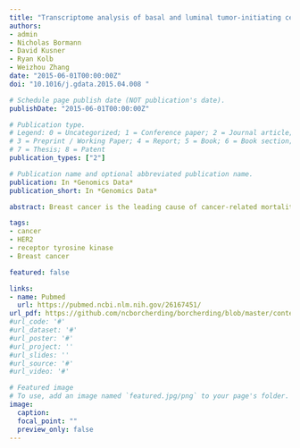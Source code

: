 ```yaml
---
title: "Transcriptome analysis of basal and luminal tumor-initiating cells in ErbB2-driven breast cancer"
authors:
- admin
- Nicholas Bormann
- David Kusner
- Ryan Kolb
- Weizhou Zhang
date: "2015-06-01T00:00:00Z"
doi: "10.1016/j.gdata.2015.04.008 "

# Schedule page publish date (NOT publication's date).
publishDate: "2015-06-01T00:00:00Z"

# Publication type.
# Legend: 0 = Uncategorized; 1 = Conference paper; 2 = Journal article;
# 3 = Preprint / Working Paper; 4 = Report; 5 = Book; 6 = Book section;
# 7 = Thesis; 8 = Patent
publication_types: ["2"]

# Publication name and optional abbreviated publication name.
publication: In *Genomics Data*
publication_short: In *Genomics Data*

abstract: Breast cancer is the leading cause of cancer-related mortality for females worldwide. Improving early screening strategies and understanding the events that lead to tumor initiation have led to demonstrable improvements in clinical outcome. Our previous work revealed a variance in the tumorigenic capacity between different mammary epithelial cell populations in an MMTV-ErbB2 mouse model. In order to greater understand how different mammary epithelial cells influence the tumorigenic capacity in ErbB2-induced breast cancer, we transplanted different cell populations from pre-neoplastic MMTV-ErbB2 female mice into recipient mice for tumorigenic study. We found that different mammary epithelial cells bear different tumorigenic potentials even when induced by the same ErbB2 proto-oncogene. To understand the difference in tumors formed from different epithelial cells, we performed gene expression profiling using these tumors (GSE64487). Several genes were further validated using real-time reverse transcription polymerase chain reaction (RT-PCR). Here we provide further details on the experimental methods and microarray analysis. This data provides a resource to further understanding how different mammary cell populations can initiate ErbB2-driven tumors and the role of these cell populations as putative tumor-initiating cells (TICs).

tags:
- cancer
- HER2
- receptor tyrosine kinase
- Breast cancer

featured: false

links:
- name: Pubmed
  url: https://pubmed.ncbi.nlm.nih.gov/26167451/
url_pdf: https://github.com/ncborcherding/borcherding/blob/master/content/publication/borcherding2015transcriptome/borcherding2015transcriptome.pdf
#url_code: '#'
#url_dataset: '#'
#url_poster: '#'
#url_project: ''
#url_slides: ''
#url_source: '#'
#url_video: '#'

# Featured image
# To use, add an image named `featured.jpg/png` to your page's folder. 
image:
  caption: 
  focal_point: ""
  preview_only: false
---
```


